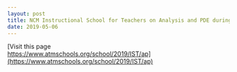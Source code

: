 ```yaml
---
layout: post
title: NCM Instructional School for Teachers on Analysis and PDE during May 6-18, 2019.
date: 2019-05-06
---
```


[Visit this page <br>
https://www.atmschools.org/school/2019/IST/ap](https://www.atmschools.org/school/2019/IST/ap)
